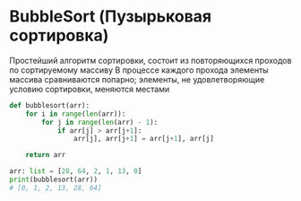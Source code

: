 # BubbleSort (Пузырьковая сортировка)

Простейший алгоритм сортировки, состоит из повторяющихся проходов по сортируемому массиву
В процессе каждого прохода элементы массива сравниваются попарно;
элементы, не удовлетворяющие условию сортировки, меняются местами

```python
def bubblesort(arr):
    for i in range(len(arr)):
        for j in range(len(arr) - 1):
            if arr[j] > arr[j+1]:
                arr[j], arr[j+1] = arr[j+1], arr[j]

    return arr

arr: list = [28, 64, 2, 1, 13, 0]
print(bubblesort(arr))
# [0, 1, 2, 13, 28, 64]
```